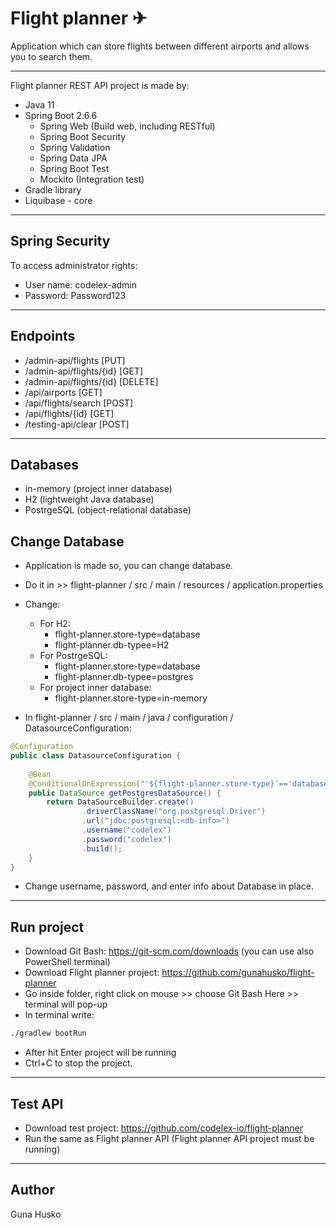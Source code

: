 # Flight planner ✈

Application which can store flights between different airports and allows you to search them.

---

Flight planner REST API project is made by:
 - Java 11
 - Spring Boot 2.6.6
   - Spring Web (Build web, including RESTful)
   - Spring Boot Security
   - Spring Validation
   - Spring Data JPA
   - Spring Boot Test
   - Mockito (Integration test)
 - Gradle library
 - Liquibase - core

---

## Spring Security

To access administrator rights:
- User name: codelex-admin
- Password: Password123

---

## Endpoints

- /admin-api/flights [PUT]
- /admin-api/flights/{id} [GET]
- /admin-api/flights/{id} [DELETE]
- /api/airports [GET]
- /api/flights/search [POST]
- /api/flights/{id} [GET]
- /testing-api/clear [POST]

---

## Databases
- in-memory (project inner database)
- H2 (lightweight Java database)
- PostrgeSQL (object-relational database)

## Change Database

- Application is made so, you can change database.
- Do it in >> flight-planner / src / main / resources / application.properties
- Change:
  - For H2:
    - flight-planner.store-type=database
    - flight-planner.db-typee=H2
  - For PostrgeSQL:
    - flight-planner.store-type=database
    - flight-planner.db-typee=postgres
  - For project inner database:
     - flight-planner.store-type=in-memory

- In flight-planner / src / main / java / configuration / DatasourceConfiguration:
```java
@Configuration
public class DatasourceConfiguration {
    
    @Bean
    @ConditionalOnExpression("'${flight-planner.store-type}'=='database' and '${flight-planner.db-typee}'=='postgres'")
    public DataSource getPostgresDataSource() {
        return DataSourceBuilder.create()
                .driverClassName("org.postgresql.Driver")
                .url("jdbc:postgresql:<db-info>")
                .username("codelex")
                .password("codelex")
                .build();
    }
}
```
- Change username, password, and enter info about Database in <db-info> place.

---

## Run project

- Download Git Bash: https://git-scm.com/downloads (you can use also PowerShell terminal)
- Download Flight planner project: https://github.com/gunahusko/flight-planner
- Go inside folder, right click on mouse >> choose Git Bash Here >> terminal will pop-up
- In terminal write: 
```bash
./gradlew bootRun
```
- After hit Enter project will be running
- Ctrl+C to stop the project.

---

## Test API

- Download test project: https://github.com/codelex-io/flight-planner
- Run the same as Flight planner API (Flight planner API project must be running)

---

## Author

Guna Husko